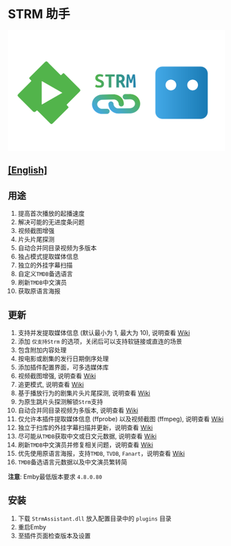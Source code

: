 # STRM 助手

![logo](StrmAssistant/Properties/thumb.png "logo")

## [[English]](README.en.md)

## 用途

1. 提高首次播放的起播速度
2. 解决可能的无进度条问题
3. 视频截图增强
4. 片头片尾探测
5. 自动合并同目录视频为多版本
6. 独占模式提取媒体信息
7. 独立的外挂字幕扫描
8. 自定义`TMDB`备选语言
9. 刷新`TMDB`中文演员
10. 获取原语言海报

## 更新

1. 支持并发提取媒体信息 (默认最小为 1, 最大为 10), 说明查看 [Wiki](https://github.com/sjtuross/StrmAssistant/wiki/媒体信息提取-(MediaInfo-Extract))
2. 添加 `仅支持Strm` 的选项，关闭后可以支持软链接或直连的场景
3. 包含附加内容处理
4. 按电影或剧集的发行日期倒序处理
5. 添加插件配置界面，可多选媒体库
6. 视频截图增强, 说明查看 [Wiki](https://github.com/sjtuross/StrmAssistant/wiki/视频截图增强-(Image-Capture-Enhanced))
7. 追更模式, 说明查看 [Wiki](https://github.com/sjtuross/StrmAssistant/wiki/追更模式-(Catch‐up-Mode))
8. 基于播放行为的剧集片头片尾探测, 说明查看 [Wiki](https://github.com/sjtuross/StrmAssistant/wiki/片头探测-(Intro-Detection))
9. 为原生跳片头探测解锁`Strm`支持
10. 自动合并同目录视频为多版本, 说明查看 [Wiki](https://github.com/sjtuross/StrmAssistant/wiki/自动合并同目录多版本)
11. 仅允许本插件提取媒体信息 (ffprobe) 以及视频截图 (ffmpeg), 说明查看 [Wiki](https://github.com/sjtuross/StrmAssistant/wiki/变相多线程入库)
12. 独立于扫库的外挂字幕扫描并更新，说明查看 [Wiki](https://github.com/sjtuross/StrmAssistant/wiki/外挂字幕扫描-(External-Subtitle-Scan))
13. 尽可能从`TMDB`获取中文或日文元数据, 说明查看 [Wiki](https://github.com/sjtuross/StrmAssistant/wiki/自定义-TMDB-备选语言)
14. 刷新`TMDB`中文演员并修复相关问题，说明查看 [Wiki](https://github.com/sjtuross/StrmAssistant/wiki/中文演员-(Chinese-Actor))
15. 优先使用原语言海报，支持`TMDB`, `TVDB`, `Fanart`，说明查看 [Wiki](https://github.com/sjtuross/StrmAssistant/wiki/原语言海报--(Original-Poster))
16. `TMDB`备选语言元数据以及中文演员繁转简

**注意**: Emby最低版本要求 `4.8.0.80`

## 安装

1. 下载 `StrmAssistant.dll` 放入配置目录中的 `plugins` 目录
2. 重启Emby
3. 至插件页面检查版本及设置
